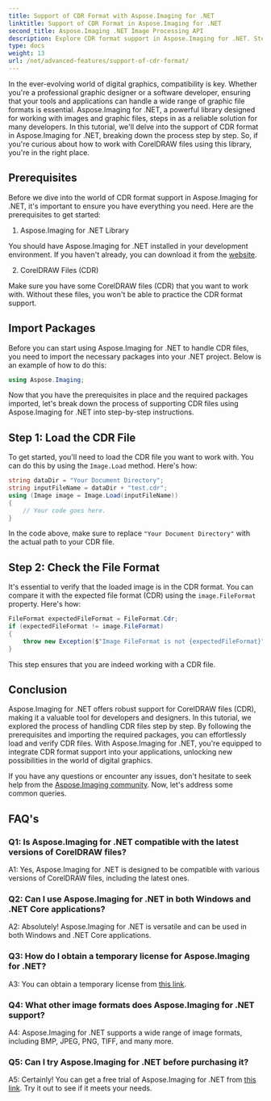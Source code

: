 ```yaml
---
title: Support of CDR Format with Aspose.Imaging for .NET 
linktitle: Support of CDR Format in Aspose.Imaging for .NET
second_title: Aspose.Imaging .NET Image Processing API
description: Explore CDR format support in Aspose.Imaging for .NET. Step-by-step guide to load and verify CorelDRAW files. Perfect for developers and designers.
type: docs
weight: 13
url: /net/advanced-features/support-of-cdr-format/
---
```

In the ever-evolving world of digital graphics, compatibility is key. Whether you're a professional graphic designer or a software developer, ensuring that your tools and applications can handle a wide range of graphic file formats is essential. Aspose.Imaging for .NET, a powerful library designed for working with images and graphic files, steps in as a reliable solution for many developers. In this tutorial, we'll delve into the support of CDR format in Aspose.Imaging for .NET, breaking down the process step by step. So, if you're curious about how to work with CorelDRAW files using this library, you're in the right place.

## Prerequisites

Before we dive into the world of CDR format support in Aspose.Imaging for .NET, it's important to ensure you have everything you need. Here are the prerequisites to get started:

1. Aspose.Imaging for .NET Library

You should have Aspose.Imaging for .NET installed in your development environment. If you haven't already, you can download it from the [website](https://releases.aspose.com/imaging/net/).

2. CorelDRAW Files (CDR)

Make sure you have some CorelDRAW files (CDR) that you want to work with. Without these files, you won't be able to practice the CDR format support.

## Import Packages

Before you can start using Aspose.Imaging for .NET to handle CDR files, you need to import the necessary packages into your .NET project. Below is an example of how to do this:

```csharp
using Aspose.Imaging;
```

Now that you have the prerequisites in place and the required packages imported, let's break down the process of supporting CDR files using Aspose.Imaging for .NET into step-by-step instructions.

## Step 1: Load the CDR File

To get started, you'll need to load the CDR file you want to work with. You can do this by using the `Image.Load` method. Here's how:

```csharp
string dataDir = "Your Document Directory";
string inputFileName = dataDir + "test.cdr";
using (Image image = Image.Load(inputFileName))
{
    // Your code goes here.
}
```

In the code above, make sure to replace `"Your Document Directory"` with the actual path to your CDR file.

## Step 2: Check the File Format

It's essential to verify that the loaded image is in the CDR format. You can compare it with the expected file format (CDR) using the `image.FileFormat` property. Here's how:

```csharp
FileFormat expectedFileFormat = FileFormat.Cdr;
if (expectedFileFormat != image.FileFormat)
{
    throw new Exception($"Image FileFormat is not {expectedFileFormat}");
}
```

This step ensures that you are indeed working with a CDR file.

## Conclusion

Aspose.Imaging for .NET offers robust support for CorelDRAW files (CDR), making it a valuable tool for developers and designers. In this tutorial, we explored the process of handling CDR files step by step. By following the prerequisites and importing the required packages, you can effortlessly load and verify CDR files. With Aspose.Imaging for .NET, you're equipped to integrate CDR format support into your applications, unlocking new possibilities in the world of digital graphics.

If you have any questions or encounter any issues, don't hesitate to seek help from the [Aspose.Imaging community](https://forum.aspose.com/). Now, let's address some common queries.

## FAQ's

### Q1: Is Aspose.Imaging for .NET compatible with the latest versions of CorelDRAW files?

A1: Yes, Aspose.Imaging for .NET is designed to be compatible with various versions of CorelDRAW files, including the latest ones.

### Q2: Can I use Aspose.Imaging for .NET in both Windows and .NET Core applications?

A2: Absolutely! Aspose.Imaging for .NET is versatile and can be used in both Windows and .NET Core applications.

### Q3: How do I obtain a temporary license for Aspose.Imaging for .NET?

A3: You can obtain a temporary license from [this link](https://purchase.aspose.com/temporary-license/).

### Q4: What other image formats does Aspose.Imaging for .NET support?

A4: Aspose.Imaging for .NET supports a wide range of image formats, including BMP, JPEG, PNG, TIFF, and many more.

### Q5: Can I try Aspose.Imaging for .NET before purchasing it?

A5: Certainly! You can get a free trial of Aspose.Imaging for .NET from [this link](https://releases.aspose.com/). Try it out to see if it meets your needs.
